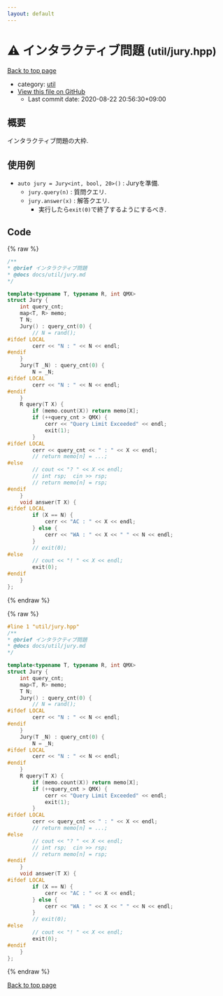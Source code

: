```yaml
---
layout: default
---
```


<!-- mathjax config similar to math.stackexchange -->
<script type="text/javascript" async
  src="https://cdnjs.cloudflare.com/ajax/libs/mathjax/2.7.5/MathJax.js?config=TeX-MML-AM_CHTML">
</script>
<script type="text/x-mathjax-config">
  MathJax.Hub.Config({
    TeX: { equationNumbers: { autoNumber: "AMS" }},
    tex2jax: {
      inlineMath: [ ['$','$'] ],
      processEscapes: true
    },
    "HTML-CSS": { matchFontHeight: false },
    displayAlign: "left",
    displayIndent: "2em"
  });
</script>

<script type="text/javascript" src="https://cdnjs.cloudflare.com/ajax/libs/jquery/3.4.1/jquery.min.js"></script>
<script src="https://cdn.jsdelivr.net/npm/jquery-balloon-js@1.1.2/jquery.balloon.min.js" integrity="sha256-ZEYs9VrgAeNuPvs15E39OsyOJaIkXEEt10fzxJ20+2I=" crossorigin="anonymous"></script>
<script type="text/javascript" src="../../assets/js/copy-button.js"></script>
<link rel="stylesheet" href="../../assets/css/copy-button.css" />


# :warning: インタラクティブ問題 <small>(util/jury.hpp)</small>

<a href="../../index.html">Back to top page</a>

* category: <a href="../../index.html#05c7e24700502a079cdd88012b5a76d3">util</a>
* <a href="{{ site.github.repository_url }}/blob/master/util/jury.hpp">View this file on GitHub</a>
    - Last commit date: 2020-08-22 20:56:30+09:00




## 概要

インタラクティブ問題の大枠.

## 使用例

* `auto jury = Jury<int, bool, 20>()` : Juryを準備.
  * `jury.query(n)` : 質問クエリ.
  * `jury.answer(x)` : 解答クエリ.
    * 実行したら`exit(0)`で終了するようにするべき.


## Code

<a id="unbundled"></a>
{% raw %}
```cpp
/**
* @brief インタラクティブ問題
* @docs docs/util/jury.md
*/

template<typename T, typename R, int QMX>
struct Jury {
    int query_cnt;
    map<T, R> memo;
    T N;
    Jury() : query_cnt(0) {
        // N = rand();
#ifdef LOCAL
        cerr << "N : " << N << endl;
#endif
    }
    Jury(T _N) : query_cnt(0) {
        N = _N;
#ifdef LOCAL
        cerr << "N : " << N << endl;
#endif
    }
    R query(T X) {
        if (memo.count(X)) return memo[X];
        if (++query_cnt > QMX) {
            cerr << "Query Limit Exceeded" << endl;
            exit(1);
        }
#ifdef LOCAL
        cerr << query_cnt << " : " << X << endl;
        // return memo[n] = ...;
#else
        // cout << "? " << X << endl;
        // int rsp;  cin >> rsp;
        // return memo[n] = rsp;
#endif
    }
    void answer(T X) {
#ifdef LOCAL
        if (X == N) {
            cerr << "AC : " << X << endl;
        } else {
            cerr << "WA : " << X << " " << N << endl;
        }
        // exit(0);
#else
        // cout << "! " << X << endl;
        exit(0);
#endif
    }
};

```
{% endraw %}

<a id="bundled"></a>
{% raw %}
```cpp
#line 1 "util/jury.hpp"
/**
* @brief インタラクティブ問題
* @docs docs/util/jury.md
*/

template<typename T, typename R, int QMX>
struct Jury {
    int query_cnt;
    map<T, R> memo;
    T N;
    Jury() : query_cnt(0) {
        // N = rand();
#ifdef LOCAL
        cerr << "N : " << N << endl;
#endif
    }
    Jury(T _N) : query_cnt(0) {
        N = _N;
#ifdef LOCAL
        cerr << "N : " << N << endl;
#endif
    }
    R query(T X) {
        if (memo.count(X)) return memo[X];
        if (++query_cnt > QMX) {
            cerr << "Query Limit Exceeded" << endl;
            exit(1);
        }
#ifdef LOCAL
        cerr << query_cnt << " : " << X << endl;
        // return memo[n] = ...;
#else
        // cout << "? " << X << endl;
        // int rsp;  cin >> rsp;
        // return memo[n] = rsp;
#endif
    }
    void answer(T X) {
#ifdef LOCAL
        if (X == N) {
            cerr << "AC : " << X << endl;
        } else {
            cerr << "WA : " << X << " " << N << endl;
        }
        // exit(0);
#else
        // cout << "! " << X << endl;
        exit(0);
#endif
    }
};

```
{% endraw %}

<a href="../../index.html">Back to top page</a>


